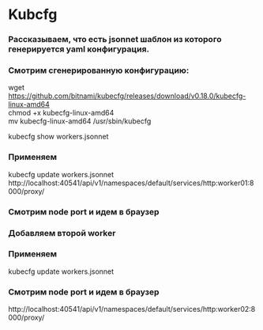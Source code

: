 # Kubcfg

### Рассказываем, что есть jsonnet шаблон из которого генерируется yaml конфигурация.

### Смотрим сгенерированную конфигурацию:
wget https://github.com/bitnami/kubecfg/releases/download/v0.18.0/kubecfg-linux-amd64 \
chmod +x kubecfg-linux-amd64 \
mv kubecfg-linux-amd64 /usr/sbin/kubecfg

kubecfg show workers.jsonnet

### Применяем

kubecfg update workers.jsonnet
http://localhost:40541/api/v1/namespaces/default/services/http:worker01:8000/proxy/

### Смотрим node port и идем в браузер

<!-- kubectl get svc
kubectl get nodes -o wide
gcloud compute firewall-rules create test-node-port --allow tcp:31070
minikube: minikube service worker01 -->

### Добавляем второй worker

### Применяем

kubecfg update workers.jsonnet

### Смотрим node port и идем в браузер
http://localhost:40541/api/v1/namespaces/default/services/http:worker02:8000/proxy/
<!-- kubectl get svc
kubectl get nodes -o wide -->